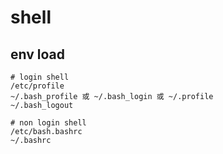 # shell

## env load
``` shell
# login shell
/etc/profile
~/.bash_profile 或 ~/.bash_login 或 ~/.profile
~/.bash_logout

# non login shell
/etc/bash.bashrc
~/.bashrc
``` 
